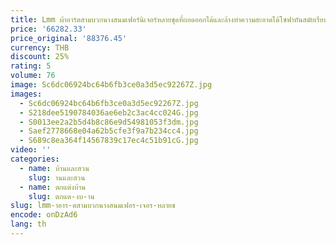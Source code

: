 ```yaml
---
title: Lmm ผ้าอาร์ตสามบวกนางสนมเฟอร์นิเจอร์หลายชุดที่ถอดออกได้และล้างทําความสะอาดได้โซฟาทันสมัยเรียบง่าย
price: '66282.33'
price_original: '88376.45'
currency: THB
discount: 25%
rating: 5
volume: 76
image: Sc6dc06924bc64b6fb3ce0a3d5ec92267Z.jpg
images:
  - Sc6dc06924bc64b6fb3ce0a3d5ec92267Z.jpg
  - S218dee5190784036ae6eb2c3ac4cc024G.jpg
  - S0013ee2a2b5d4b8c86e9d54981053f3dm.jpg
  - Saef2778668e04a62b5cfe3f9a7b234cc4.jpg
  - S689c8ea364f14567839c17ec4c51b91cG.jpg
video: ''
categories:
  - name: บ้านและสวน
    slug: านและสวน
  - name: ตกแต่งบ้าน
    slug: ตกแต-งบ-าน
slug: lmm-าอาร-ตสามบวกนางสนมเฟอร-เจอร-หลายช
encode: onDzAd6
lang: th
---
```

  